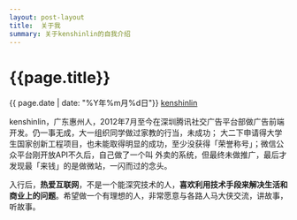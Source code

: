 ```yaml
---
layout: post-layout
title:  关于我
summary: 关于kenshinlin的自我介绍
---
```


# {{page.title}}
<div class="post-date">{{ page.date | date: "%Y年%m月%d日"}}  <a href="http://iiris.us">kenshinlin</a> </div>

kenshinlin，广东惠州人，2012年7月至今在深圳腾讯社交广告平台部做广告前端开发。仍一事无成，大一组织同学做过家教的行当，未成功；
大二下申请得大学生国家创新工程项目，也未能取得明显的成功，至少没获得「荣誉称号」；微信公众平台刚开放API不久后，自己做了一个叫
外卖的系统，但最终未做推广，最后才发现最「来钱」的是做微站，一闪而过的念头。

入行后，**热爱互联网**，不是一个能深究技术的人，**喜欢利用技术手段来解决生活和商业上的问题**。希望做一个有理想的人，非常愿意与各路人马大侠交流，讲故事，听故事。
